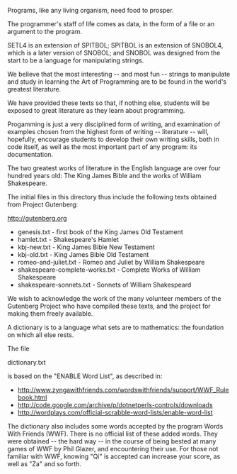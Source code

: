 
Programs, like any living organism, need food to prosper.

The programmer's staff of life comes as  data, in the form of a file or
an argument to the program.

SETL4 is an extension of SPITBOL; SPITBOL is an extension of SNOBOL4,
which is a later version of SNOBOL;  and SNOBOL was designed from the start 
to be a language for manipulating strings.

We believe that the most interesting -- and most fun -- strings to
manipulate and study in learning the Art of Programming are to be
found in the world's greatest literature.

We have provided these texts so that, if nothing else, students will 
be exposed to great literature as they learn about programming.

Progamming is just a very disciplined form of writing, and examination of examples chosen
from the highest form of writing -- literature --  will, hopefully, encourage 
students to develop their own writing skills, both in code itself, as well
as the most important part of any program: its documentation.

The two greatest works of literature in the English language are over
four hundred years old: The King James Bible and the works of William Shakespeare.

The initial files in this directory thus include the following texts
obtained from Project Gutenberg:


http://gutenberg.org

-   genesis.txt                     - first book of the King James Old Testament
-   hamlet.txt                      - Shakespeare's Hamlet
-   kbj-new.txt                     - King James Bible New Testament
-   kbj-old.txt                     - King James Bible Old Testament
-   romeo-and-juliet.txt            - Romeo and Juliet by William Shakespeare
-   shakespeare-complete-works.txt  - Complete Works of William Shakespeare
-   shakespeare-sonnets.txt         - Sonnets of William Shakespeard

We wish to acknowledge the work of the many volunteer members of the Gutenberg
Project who have compiled these texts, and the project for making them freely available.

A dictionary is to a language what sets are to mathematics: the foundation
on which all else rests.

The file

   dictionary.txt


is based on the "ENABLE Word List", as described in:

-   http://www.zyngawithfriends.com/wordswithfriends/support/WWF_Rulebook.html
-   http://code.google.com/archive/p/dotnetperls-controls/downloads
-   http://wordplays.com/official-scrabble-word-lists/enable-word-list

The dictionary also includes some words accepted by the program Words With
Friends (WWF). There is no official list of these added words. They were
obtained -- the hard way -- in the course of being bested at many games of WWF
by Phil Glazer, and encountering their use. For those not familiar with
WWF, knowing "Qi" is accepted can increase your score, as well as "Za" and
so forth.
